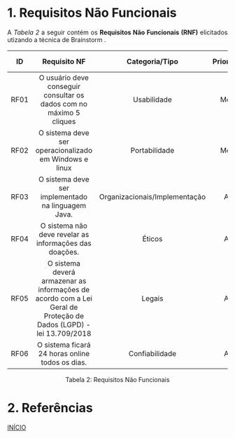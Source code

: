# 1. Requisitos Não Funcionais

<p align="justify">A <i>Tabela 2</i> a seguir contém os <b>Requisitos Não Funcionais (RNF)</b> elicitados utizando a técnica de Brainstorm .</p>

| ID   |                                 Requisito NF                              | Categoria/Tipo | Prioridade | Requisitos Relacionados |
| :--: | :-----------------------------------------------------------------------: |:-------------: | :--------: | :-----------------: |
| RF01 |  O usuário deve conseguir consultar os dados com no máximo 5 cliques | Usabilidade |Média       |    -             |
| RF02 |  O sistema deve ser operacionalizado em Windows e linux     |  Portabilidade     |Média        |    -            |
| RF03 |  O sistema deve ser implementado na linguagem Java.              |  Organizacionais/Implementação       |Alta       |     -               |
| RF04 |  O sistema não deve revelar as informações das doações.              |  Éticos      |Alta       |     -               |
| RF05 |  O sistema deverá armazenar as informações de acordo com a Lei Geral de Proteção de Dados (LGPD) - lei 13.709/2018              |  Legais       |Alta       |     -   |
| RF06 |  O sistema ficará 24 horas online todos os dias.              |  Confiabilidade       | Alta       |     -   |





<div style="text-align: center">
<p>Tabela 2: Requisitos Não Funcionais</p>
</div>

# 2. Referências

<a href="../README.md">INÍCIO</a>
